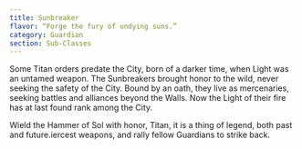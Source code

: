 ```yaml
---
title: Sunbreaker
flavor: “Forge the fury of undying suns.”
category: Guardian
section: Sub-Classes
---
```


Some Titan orders predate the City, born of a darker time, when Light was an untamed weapon. The Sunbreakers brought honor to the wild, never seeking the safety of the City. Bound by an oath, they live as mercenaries, seeking battles and alliances beyond the Walls. Now the Light of their fire has at last found rank among the City.

Wield the Hammer of Sol with honor, Titan, it is a thing of legend, both past and future.iercest weapons, and rally fellow Guardians to strike back.
